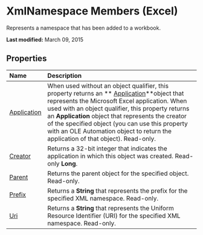 
# XmlNamespace Members (Excel)
Represents a namespace that has been added to a workbook.

 **Last modified:** March 09, 2015


## Properties



|**Name**|**Description**|
|:-----|:-----|
| [Application](5afe72b2-4963-abf2-d43a-4f1b741e6cef.md)|When used without an object qualifier, this property returns an  ** [Application](19b73597-5cf9-4f56-8227-b5211f657f6f.md)**object that represents the Microsoft Excel application. When used with an object qualifier, this property returns an  **Application** object that represents the creator of the specified object (you can use this property with an OLE Automation object to return the application of that object). Read-only.|
| [Creator](ceed703f-148b-607f-f6cf-13484aeff5da.md)|Returns a 32-bit integer that indicates the application in which this object was created. Read-only  **Long**.|
| [Parent](0bdc10f7-198e-c361-e76f-1f40d650dc44.md)|Returns the parent object for the specified object. Read-only.|
| [Prefix](d9242695-7db0-5d8a-1692-ca53597168a2.md)| Returns a **String** that represents the prefix for the specified XML namespace. Read-only.|
| [Uri](f057b379-d787-e1b4-6afb-26f511e77d11.md)|Returns a  **String** that represents the Uniform Resource Identifier (URI) for the specified XML namespace. Read-only.|
